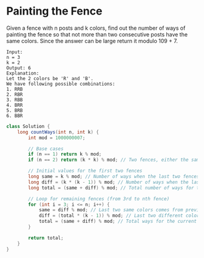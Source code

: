 # Painting the Fence

Given a fence with n posts and k colors, find out the number of ways of painting the fence so that not more than two consecutive posts have the same colors. Since the answer can be large return it modulo 109 + 7.

```
Input:
n = 3
k = 2
Output: 6
Explanation:
Let the 2 colors be 'R' and 'B'.
We have following possible combinations:
1. RRB
2. RBR
3. RBB
4. BRR
5. BRB
6. BBR

```

```java
class Solution {
    long countWays(int n, int k) {
        int mod = 1000000007;

        // Base cases
        if (n == 1) return k % mod;
        if (n == 2) return (k * k) % mod; // Two fences, either the same or different colors

        // Initial values for the first two fences
        long same = k % mod; // Number of ways when the last two fences have the same color
        long diff = (k * (k - 1)) % mod; // Number of ways when the last two fences have different colors
        long total = (same + diff) % mod; // Total number of ways for the first two fences

        // Loop for remaining fences (from 3rd to nth fence)
        for (int i = 3; i <= n; i++) {
            same = diff % mod; // Last two same colors comes from previous 'diff'
            diff = (total * (k - 1)) % mod; // Last two different colors
            total = (same + diff) % mod; // Total ways for the current fence
        }

        return total;
    }
}

```
